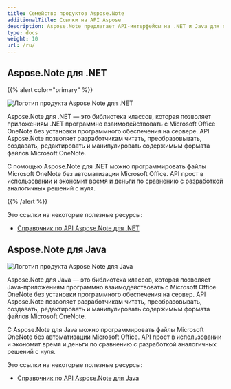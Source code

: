 ```yaml
---
title: Семейство продуктов Aspose.Note
additionalTitle: Ссылки на API Aspose
description: Aspose.Note предлагает API-интерфейсы на .NET и Java для программного взаимодействия с Microsoft Office OneNote без установки программного обеспечения на сервер. API-интерфейсы Aspose.Note позволяют разработчикам читать, преобразовывать, создавать, редактировать и манипулировать содержимым формата файлов Microsoft OneNote.
type: docs
weight: 10
url: /ru/
---
```


## Aspose.Note для .NET

{{% alert color="primary" %}} 

![Логотип продукта Aspose.Note для .NET](../home_1.png)

Aspose.Note для .NET — это библиотека классов, которая позволяет приложениям .NET программно взаимодействовать с Microsoft Office OneNote без установки программного обеспечения на сервере. API Aspose.Note позволяет разработчикам читать, преобразовывать, создавать, редактировать и манипулировать содержимым формата файлов Microsoft OneNote.

С помощью Aspose.Note для .NET можно программировать файлы Microsoft OneNote без автоматизации Microsoft Office. API прост в использовании и экономит время и деньги по сравнению с разработкой аналогичных решений с нуля.

{{% /alert %}} 

Это ссылки на некоторые полезные ресурсы:
- [Справочник по API Aspose.Note для .NET](/note/ru/net/)

## Aspose.Note для Java

![Логотип продукта Aspose.Note для Java](../home_2.png)

Aspose.Note для Java — это библиотека классов, которая позволяет Java-приложениям программно взаимодействовать с Microsoft Office OneNote без установки программного обеспечения на сервер. API Aspose.Note позволяет разработчикам читать, преобразовывать, создавать, редактировать и манипулировать содержимым формата файлов Microsoft OneNote.

С Aspose.Note для Java можно программировать файлы Microsoft OneNote без автоматизации Microsoft Office. API прост в использовании и экономит время и деньги по сравнению с разработкой аналогичных решений с нуля.

Это ссылки на некоторые полезные ресурсы:
- [Справочник по API Aspose.Note для Java](/note/java/)